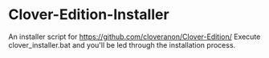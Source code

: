 # Clover-Edition-Installer
An installer script for https://github.com/cloveranon/Clover-Edition/
Execute clover_installer.bat and you'll be led through the installation process.
